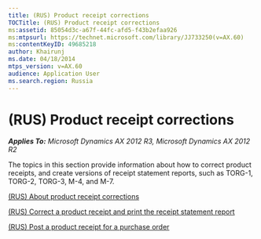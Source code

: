 ```yaml
---
title: (RUS) Product receipt corrections
TOCTitle: (RUS) Product receipt corrections
ms:assetid: 85054d3c-a67f-44fc-afd5-f43b2efaa926
ms:mtpsurl: https://technet.microsoft.com/library/JJ733250(v=AX.60)
ms:contentKeyID: 49685218
author: Khairunj
ms.date: 04/18/2014
mtps_version: v=AX.60
audience: Application User
ms.search.region: Russia
---
```


# (RUS) Product receipt corrections 


_**Applies To:** Microsoft Dynamics AX 2012 R3, Microsoft Dynamics AX 2012 R2_

The topics in this section provide information about how to correct product receipts, and create versions of receipt statement reports, such as TORG-1, TORG-2, TORG-3, M-4, and M-7.

[(RUS) About product receipt corrections](rus-about-product-receipt-corrections.md)

[(RUS) Correct a product receipt and print the receipt statement report](rus-correct-a-product-receipt-and-print-the-receipt-statement-report.md)

[(RUS) Post a product receipt for a purchase order](rus-post-a-product-receipt-for-a-purchase-order.md)

  



